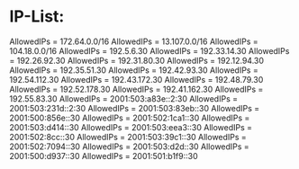 # IP-List:

AllowedIPs = 172.64.0.0/16
AllowedIPs = 13.107.0.0/16
AllowedIPs = 104.18.0.0/16
AllowedIPs = 192.5.6.30
AllowedIPs = 192.33.14.30
AllowedIPs = 192.26.92.30
AllowedIPs = 192.31.80.30
AllowedIPs = 192.12.94.30
AllowedIPs = 192.35.51.30
AllowedIPs = 192.42.93.30
AllowedIPs = 192.54.112.30
AllowedIPs = 192.43.172.30
AllowedIPs = 192.48.79.30
AllowedIPs = 192.52.178.30
AllowedIPs = 192.41.162.30
AllowedIPs = 192.55.83.30
AllowedIPs = 2001:503:a83e::2:30
AllowedIPs = 2001:503:231d::2:30
AllowedIPs = 2001:503:83eb::30
AllowedIPs = 2001:500:856e::30
AllowedIPs = 2001:502:1ca1::30
AllowedIPs = 2001:503:d414::30
AllowedIPs = 2001:503:eea3::30
AllowedIPs = 2001:502:8cc::30
AllowedIPs = 2001:503:39c1::30
AllowedIPs = 2001:502:7094::30
AllowedIPs = 2001:503:d2d::30
AllowedIPs = 2001:500:d937::30
AllowedIPs = 2001:501:b1f9::30

